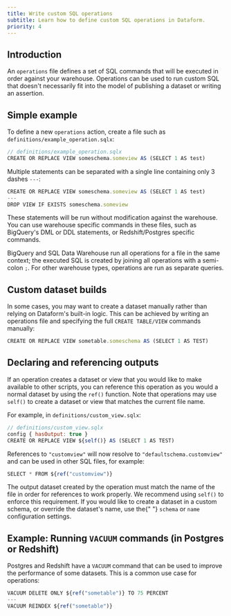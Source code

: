 ```yaml
---
title: Write custom SQL operations
subtitle: Learn how to define custom SQL operations in Dataform.
priority: 4
---
```


## Introduction

An `operations` file defines a set of SQL commands that will be executed in order against your warehouse. Operations can be used to run custom SQL that doesn't necessarily fit into the model of publishing a dataset or writing an assertion.

## Simple example

To define a new `operations` action, create a file such as `definitions/example_operation.sqlx`:

```js
// definitions/example_operation.sqlx
CREATE OR REPLACE VIEW someschema.someview AS (SELECT 1 AS test)
```

Multiple statements can be separated with a single line containing only 3 dashes `---`:

```js
CREATE OR REPLACE VIEW someschema.someview AS (SELECT 1 AS test)
---
DROP VIEW IF EXISTS someschema.someview
```

These statements will be run without modification against the warehouse. You can use warehouse specific commands in these files, such as BigQuery's DML or DDL statements, or Redshift/Postgres specific commands.

<div className="bp3-callout bp3-icon-info-sign bp3-intent-none" markdown="1">
  BigQuery and SQL Data Warehouse run all operations for a file in the same context; the executed SQL is created by joining all operations with a semi-colon <code>;</code>.
  For other warehouse types, operations are run as separate queries.
</div>

## Custom dataset builds

In some cases, you may want to create a dataset manually rather than relying on Dataform's built-in logic. This can be achieved by writing an operations file and specifying the full `CREATE TABLE/VIEW` commands manually:

```js
CREATE OR REPLACE VIEW sometable.someschema AS (SELECT 1 AS TEST)
```

## Declaring and referencing outputs

If an operation creates a dataset or view that you would like to make available to other scripts, you can reference this operation as you would a normal dataset by using the `ref()` function. Note that operations may use `self()` to create a dataset or view that matches the current file name.

For example, in `definitions/custom_view.sqlx`:

```js
// definitions/custom_view.sqlx
config { hasOutput: true }
CREATE OR REPLACE VIEW ${self()} AS (SELECT 1 AS TEST)
```

References to `"customview"` will now resolve to `"defaultschema.customview"` and can be used in other SQL files, for example:

```js
SELECT * FROM ${ref("customview")}
```

<div className="bp3-callout bp3-icon-info-sign bp3-intent-warning" markdown="1">
  The output dataset created by the operation must match the name of the file in order for
  references to work properly. We recommend using <code>self()</code> to enforce this requirement.
  If you would like to create a dataset in a custom schema, or override the dataset's name, use the{" "}
  <code>schema</code> or <code>name</code> configuration settings.
</div>

## Example: Running `VACUUM` commands (in Postgres or Redshift)

Postgres and Redshift have a `VACUUM` command that can be used to improve the performance of some datasets. This is a common use case for operations:

```js
VACUUM DELETE ONLY ${ref("sometable")} TO 75 PERCENT
---
VACUUM REINDEX ${ref("sometable")}
```
